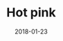---
title: Hot pink
date: 2018-01-23
caption: Sinful Colors Cream Pink
img: /images/nails/hot-pink.jpg
---